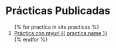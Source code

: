 <h1>Prácticas Publicadas</h1>

<ol>
{% for practica in site.practicas %}
<li>  <a href="{{ practica.myurl }}">Práctica con myurl {{ practica.name }}</a></li>
{% endfor %}
</ol>